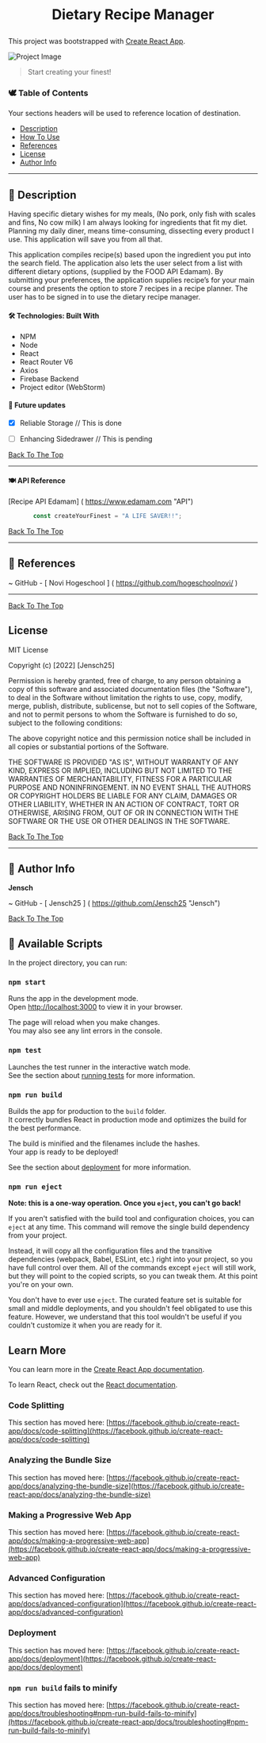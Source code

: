 # <p align="center">Dietary Recipe Manager 

This project was bootstrapped with [Create React App](https://github.com/facebook/create-react-app).


![Project Image](src/assets/Home-page.jpeg)

> Start creating your finest!


### 🕊️ Table of Contents
Your sections headers will be used to reference location of destination.

- [Description](#description)
- [How To Use](#built-with)
- [References](#references)
- [License](#license)
- [Author Info](#author-info)

---

## 📜 Description

Having specific dietary wishes for my meals, (No pork, only fish with scales and fins, No cow milk) I am always looking for ingredients that fit my diet. Planning my daily diner, means time-consuming, dissecting every product I use. This application will save you from all that.

This application compiles recipe(s) based upon the ingredient you put into the search field. The application also lets the user select from a list with different dietary options, (supplied by the FOOD API Edamam). By submitting your preferences, the application supplies recipe’s for your main course and presents the option to store 7 recipes in a recipe planner. The user has to be signed in to use the dietary recipe manager.

#### 🛠️ Technologies: Built With

- NPM
- Node
- React
- React Router V6
- Axios
- Firebase Backend
- Project editor (WebStorm)

#### 🚀 Future updates

- [x] Reliable Storage // This is done
- [ ] Enhancing Sidedrawer // This is pending


[Back To The Top](#read-me-template)

---


#### 🍽️ API Reference

[Recipe API Edamam] ( <https://www.edamam.com> "API")


```javascript
       const createYourFinest = "A LIFE SAVER!!";
```
[Back To The Top](#read-me-template)

---

## 🦁 References

~ GitHub - [ Novi Hogeschool ] ( <https://github.com/hogeschoolnovi/> )

---

[Back To The Top](#read-me-template)


## License

MIT License

Copyright (c) [2022] [Jensch25]

Permission is hereby granted, free of charge, to any person obtaining a copy
of this software and associated documentation files (the "Software"), to deal
in the Software without limitation the rights
to use, copy, modify, merge, publish, distribute, sublicense, but not to sell
copies of the Software, and not to permit persons to whom the Software is
furnished to do so, subject to the following conditions:

The above copyright notice and this permission notice shall be included in all
copies or substantial portions of the Software.

THE SOFTWARE IS PROVIDED "AS IS", WITHOUT WARRANTY OF ANY KIND, EXPRESS OR
IMPLIED, INCLUDING BUT NOT LIMITED TO THE WARRANTIES OF MERCHANTABILITY,
FITNESS FOR A PARTICULAR PURPOSE AND NONINFRINGEMENT. IN NO EVENT SHALL THE
AUTHORS OR COPYRIGHT HOLDERS BE LIABLE FOR ANY CLAIM, DAMAGES OR OTHER
LIABILITY, WHETHER IN AN ACTION OF CONTRACT, TORT OR OTHERWISE, ARISING FROM,
OUT OF OR IN CONNECTION WITH THE SOFTWARE OR THE USE OR OTHER DEALINGS IN THE
SOFTWARE.

[Back To The Top](#read-me-template)

---


## 🦁 Author Info

**Jensch**

~ GitHub - [ Jensch25 ] ( <https://github.com/Jensch25> "Jensch")

[Back To The Top](#read-me-template)



## 👷 Available Scripts

In the project directory, you can run:

### `npm start`

Runs the app in the development mode.\
Open [http://localhost:3000](http://localhost:3000) to view it in your browser.

The page will reload when you make changes.\
You may also see any lint errors in the console.

### `npm test`

Launches the test runner in the interactive watch mode.\
See the section about [running tests](https://facebook.github.io/create-react-app/docs/running-tests) for more information.

### `npm run build`

Builds the app for production to the `build` folder.\
It correctly bundles React in production mode and optimizes the build for the best performance.

The build is minified and the filenames include the hashes.\
Your app is ready to be deployed!

See the section about [deployment](https://facebook.github.io/create-react-app/docs/deployment) for more information.

### `npm run eject`

**Note: this is a one-way operation. Once you `eject`, you can't go back!**

If you aren't satisfied with the build tool and configuration choices, you can `eject` at any time. This command will remove the single build dependency from your project.

Instead, it will copy all the configuration files and the transitive dependencies (webpack, Babel, ESLint, etc.) right into your project, so you have full control over them. All of the commands except `eject` will still work, but they will point to the copied scripts, so you can tweak them. At this point you're on your own.

You don't have to ever use `eject`. The curated feature set is suitable for small and middle deployments, and you shouldn't feel obligated to use this feature. However, we understand that this tool wouldn't be useful if you couldn't customize it when you are ready for it.

## Learn More

You can learn more in the [Create React App documentation](https://facebook.github.io/create-react-app/docs/getting-started).

To learn React, check out the [React documentation](https://reactjs.org/).

### Code Splitting

This section has moved here: [https://facebook.github.io/create-react-app/docs/code-splitting](https://facebook.github.io/create-react-app/docs/code-splitting)

### Analyzing the Bundle Size

This section has moved here: [https://facebook.github.io/create-react-app/docs/analyzing-the-bundle-size](https://facebook.github.io/create-react-app/docs/analyzing-the-bundle-size)

### Making a Progressive Web App

This section has moved here: [https://facebook.github.io/create-react-app/docs/making-a-progressive-web-app](https://facebook.github.io/create-react-app/docs/making-a-progressive-web-app)

### Advanced Configuration

This section has moved here: [https://facebook.github.io/create-react-app/docs/advanced-configuration](https://facebook.github.io/create-react-app/docs/advanced-configuration)

### Deployment

This section has moved here: [https://facebook.github.io/create-react-app/docs/deployment](https://facebook.github.io/create-react-app/docs/deployment)

### `npm run build` fails to minify

This section has moved here: [https://facebook.github.io/create-react-app/docs/troubleshooting#npm-run-build-fails-to-minify](https://facebook.github.io/create-react-app/docs/troubleshooting#npm-run-build-fails-to-minify)
